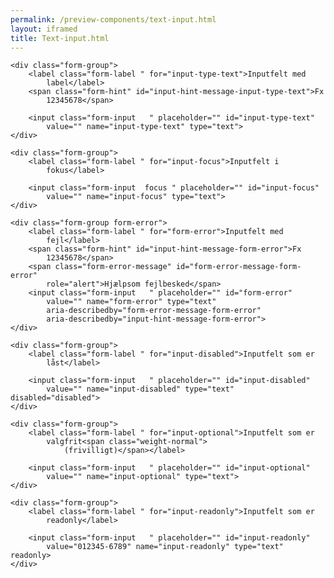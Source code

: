 ```yaml
--- 
permalink: /preview-components/text-input.html
layout: iframed 
title: Text-input.html
---
```

<div class="container">

    <div class="form-group">
        <label class="form-label " for="input-type-text">Inputfelt med
            label</label>
        <span class="form-hint" id="input-hint-message-input-type-text">Fx
            12345678</span>

        <input class="form-input   " placeholder="" id="input-type-text"
            value="" name="input-type-text" type="text">
    </div>

    <div class="form-group">
        <label class="form-label " for="input-focus">Inputfelt i
            fokus</label>

        <input class="form-input  focus " placeholder="" id="input-focus"
            value="" name="input-focus" type="text">
    </div>

    <div class="form-group form-error">
        <label class="form-label " for="form-error">Inputfelt med
            fejl</label>
        <span class="form-hint" id="input-hint-message-form-error">Fx
            12345678</span>
        <span class="form-error-message" id="form-error-message-form-error"
            role="alert">Hjælpsom fejlbesked</span>
        <input class="form-input   " placeholder="" id="form-error"
            value="" name="form-error" type="text"
            aria-describedby="form-error-message-form-error"
            aria-describedby="input-hint-message-form-error">
    </div>

    <div class="form-group">
        <label class="form-label " for="input-disabled">Inputfelt som er
            låst</label>

        <input class="form-input   " placeholder="" id="input-disabled"
            value="" name="input-disabled" type="text" disabled="disabled">
    </div>

    <div class="form-group">
        <label class="form-label " for="input-optional">Inputfelt som er
            valgfrit<span class="weight-normal">
                (frivilligt)</span></label>

        <input class="form-input   " placeholder="" id="input-optional"
            value="" name="input-optional" type="text">
    </div>

    <div class="form-group">
        <label class="form-label " for="input-readonly">Inputfelt som er
            readonly</label>

        <input class="form-input   " placeholder="" id="input-readonly"
            value="012345-6789" name="input-readonly" type="text" readonly>
    </div>

</div>